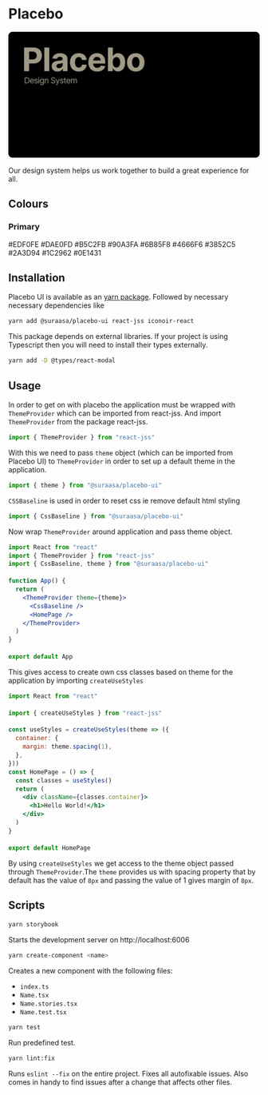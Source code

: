 <!-- markdownlint-disable-next-line -->
<!-- <p align="center">
  <a href="https://mui.com/" rel="noopener" target="_blank"><img width="150" src="https://mui.com/static/logo.svg" alt="MUI logo"></a>
</p> -->

# Placebo

![This is an image](/Assets/Cover.png)

Our design system helps us work together to build a great experience for all.

## Colours

### Primary

#EDF0FE #DAE0FD #B5C2FB #90A3FA #6B85F8 #4666F6 #3852C5 #2A3D94 #1C2962 #0E1431

## Installation

Placebo UI is available as an [yarn package](https://www.google.com/).
Followed by necessary necessary dependencies like

```sh
yarn add @suraasa/placebo-ui react-jss iconoir-react
```
This package depends on external libraries. If your project is using Typescript then you will need to install their types externally.

```sh
yarn add -D @types/react-modal
```

## Usage
In order to get on with placebo the application must be wrapped with `ThemeProvider` which can be imported from react-jss.
And import `ThemeProvider` from the package react-jss. 
```jsx
import { ThemeProvider } from "react-jss"
```
With this we need to pass `theme` object (which can be imported from Placebo UI)  to `ThemeProvider` in order to set up a default theme in the application.
```jsx
import { theme } from "@suraasa/placebo-ui"
```
`CSSBaseline` is used in order to reset css ie remove default html styling
```jsx
import { CssBaseline } from "@suraasa/placebo-ui"
```
Now wrap `ThemeProvider` around application and pass theme object.
```jsx
import React from "react"
import { ThemeProvider } from "react-jss"
import { CssBaseline, theme } from "@suraasa/placebo-ui"

function App() {
  return (
    <ThemeProvider theme={theme}>
      <CssBaseline />
      <HomePage />
    </ThemeProvider>
  )
}

export default App
```

This gives access to create own css classes based on theme for the application by importing `createUseStyles`
```jsx
import React from "react"

import { createUseStyles } from "react-jss"

const useStyles = createUseStyles(theme => ({
  container: {
    margin: theme.spacing(1),
  },
}))
const HomePage = () => {
  const classes = useStyles()
  return (
    <div className={classes.container}>
      <h1>Hello World!</h1>
    </div>
  )
}

export default HomePage
```
By using `createUseStyles` we get access to the theme object passed through `ThemeProvider`.The `theme` provides us with spacing property that by default has the value of `8px` and passing the value of 1 gives margin of `8px`.


## Scripts
```sh
yarn storybook
```
Starts the development server on http://localhost:6006

```sh
yarn create-component <name>
```

Creates a new component with the following files:
 
- `index.ts`
- `Name.tsx`
- `Name.stories.tsx`
- `Name.test.tsx`


```sh
yarn test
```
Run predefined test.


```sh
yarn lint:fix
```

Runs `eslint --fix` on the entire project. Fixes all autofixable issues. Also comes in handy to find issues after a change that affects other files.